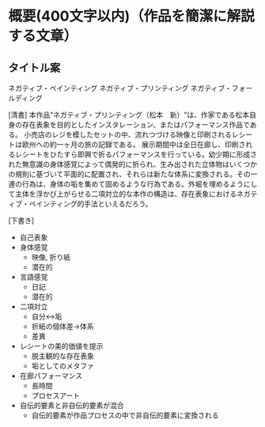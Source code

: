 # 概要(400文字以内)（作品を簡潔に解説する文章）

## タイトル案
ネガティブ・ペインティング
ネガティブ・プリンティング
ネガティブ・フォールディング

[清書]
本作品"ネガティブ・プリンティング（松本　新）"は、作家である松本自身の存在表象を目的としたインスタレーション、またはパフォーマンス作品である。
小売店のレジを模したセットの中、流れつづける映像と印刷されるレシートは欧州への約一ヶ月の旅の記録である。
展示期間中は全日在廊し、印刷されるレシートをひたすら即興で折るパフォーマンスを行っている。幼少期に形成された無意識の身体感覚によって偶発的に折られ、生み出された立体物はいくつかの規則に基づいて平面的に配置され、それらは新たな体系に変換される。その一連の行為は、身体の垢を集めて固めるような行為である。外堀を埋めるようにして主体を浮かび上がらせる二項対立的な本作の構造は、存在表象におけるネガティブ・ペインティング的手法といえるだろう。

[下書き]
- 自己表象
- 身体感覚
  - 映像, 折り紙
  - 潜在的
- 言語感覚
  - 日記
  - 潜在的
- 二項対立
  - 自分<->垢
  - 折紙の個体差->体系
  - 差異
- レシートの美的価値を提示
  - 脱主観的な存在表象
  - 垢としてのメタファ
- 在廊パフォーマンス
  - 長時間
  - プロセスアート
- 自伝的要素と非自伝的要素が混合
  - 自伝的要素が作品プロセスの中で非自伝的要素に変換される
